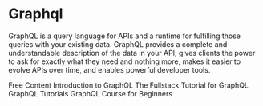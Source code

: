 # Graphql

GraphQL is a query language for APIs and a runtime for fulfilling those queries with your existing data. GraphQL provides a complete and understandable description of the data in your API, gives clients the power to ask for exactly what they need and nothing more, makes it easier to evolve APIs over time, and enables powerful developer tools.

<ResourceGroupTitle>Free Content</ResourceGroupTitle>
<BadgeLink colorScheme='yellow' badgeText='Read' href='https://graphql.org/learn/'>Introduction to GraphQL</BadgeLink>
<BadgeLink colorScheme='yellow' badgeText='Read' href='https://www.howtographql.com/'>The Fullstack Tutorial for GraphQL</BadgeLink>
<BadgeLink colorScheme='green' badgeText='Course' href='https://odyssey.apollographql.com/'>GraphQL Tutorials</BadgeLink>
<BadgeLink badgeText='Watch' href='https://www.youtube.com/watch?v=ed8SzALpx1Q'>GraphQL Course for Beginners</BadgeLink>
